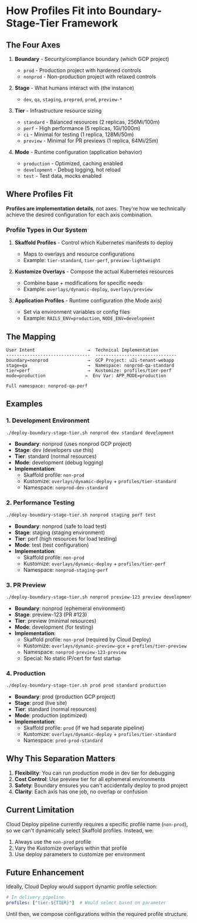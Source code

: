 # How Profiles Fit into Boundary-Stage-Tier Framework

## The Four Axes

1. **Boundary** - Security/compliance boundary (which GCP project)
   - `prod` - Production project with hardened controls
   - `nonprod` - Non-production project with relaxed controls

2. **Stage** - What humans interact with (the instance)
   - `dev`, `qa`, `staging`, `preprod`, `prod`, `preview-*`

3. **Tier** - Infrastructure resource sizing
   - `standard` - Balanced resources (2 replicas, 256Mi/100m)
   - `perf` - High performance (5 replicas, 1Gi/1000m)
   - `ci` - Minimal for testing (1 replica, 128Mi/50m)
   - `preview` - Minimal for PR previews (1 replica, 64Mi/25m)

4. **Mode** - Runtime configuration (application behavior)
   - `production` - Optimized, caching enabled
   - `development` - Debug logging, hot reload
   - `test` - Test data, mocks enabled

## Where Profiles Fit

**Profiles are implementation details**, not axes. They're how we technically achieve the desired configuration for each axis combination.

### Profile Types in Our System

1. **Skaffold Profiles** - Control which Kubernetes manifests to deploy
   - Maps to overlays and resource configurations
   - Example: `tier-standard`, `tier-perf`, `preview-lightweight`

2. **Kustomize Overlays** - Compose the actual Kubernetes resources
   - Combine base + modifications for specific needs
   - Example: `overlays/dynamic-deploy`, `overlays/preview`

3. **Application Profiles** - Runtime configuration (the Mode axis)
   - Set via environment variables or config files
   - Example: `RAILS_ENV=production`, `NODE_ENV=development`

## The Mapping

```
User Intent                    →  Technical Implementation
--------------------------------  -------------------------------
boundary=nonprod               →  GCP Project: u2i-tenant-webapp
stage=qa                       →  Namespace: nonprod-qa-standard
tier=perf                      →  Kustomize: profiles/tier-perf
mode=production               →  Env Var: APP_MODE=production

Full namespace: nonprod-qa-perf
```

## Examples

### 1. Development Environment
```bash
./deploy-boundary-stage-tier.sh nonprod dev standard development
```
- **Boundary**: nonprod (uses nonprod GCP project)
- **Stage**: dev (developers use this)
- **Tier**: standard (normal resources)
- **Mode**: development (debug logging)
- **Implementation**: 
  - Skaffold profile: `non-prod`
  - Kustomize: `overlays/dynamic-deploy` + `profiles/tier-standard`
  - Namespace: `nonprod-dev-standard`

### 2. Performance Testing
```bash
./deploy-boundary-stage-tier.sh nonprod staging perf test
```
- **Boundary**: nonprod (safe to load test)
- **Stage**: staging (staging environment)
- **Tier**: perf (high resources for load testing)
- **Mode**: test (test configuration)
- **Implementation**:
  - Skaffold profile: `non-prod`
  - Kustomize: `overlays/dynamic-deploy` + `profiles/tier-perf`
  - Namespace: `nonprod-staging-perf`

### 3. PR Preview
```bash
./deploy-boundary-stage-tier.sh nonprod preview-123 preview development
```
- **Boundary**: nonprod (ephemeral environment)
- **Stage**: preview-123 (PR #123)
- **Tier**: preview (minimal resources)
- **Mode**: development (for testing)
- **Implementation**:
  - Skaffold profile: `non-prod` (required by Cloud Deploy)
  - Kustomize: `overlays/dynamic-preview-gce` + `profiles/tier-preview`
  - Namespace: `nonprod-preview-123-preview`
  - Special: No static IP/cert for fast startup

### 4. Production
```bash
./deploy-boundary-stage-tier.sh prod prod standard production
```
- **Boundary**: prod (production GCP project)
- **Stage**: prod (live site)
- **Tier**: standard (normal resources)
- **Mode**: production (optimized)
- **Implementation**:
  - Skaffold profile: `prod` (if we had separate pipeline)
  - Kustomize: `overlays/dynamic-deploy` + `profiles/tier-standard`
  - Namespace: `prod-prod-standard`

## Why This Separation Matters

1. **Flexibility**: You can run production mode in dev tier for debugging
2. **Cost Control**: Use preview tier for all ephemeral environments
3. **Safety**: Boundary ensures you can't accidentally deploy to prod project
4. **Clarity**: Each axis has one job, no overlap or confusion

## Current Limitation

Cloud Deploy pipeline currently requires a specific profile name (`non-prod`), so we can't dynamically select Skaffold profiles. Instead, we:
1. Always use the `non-prod` profile
2. Vary the Kustomize overlays within that profile
3. Use deploy parameters to customize per environment

## Future Enhancement

Ideally, Cloud Deploy would support dynamic profile selection:
```yaml
# In delivery pipeline
profiles: ["tier-${TIER}"]  # Would select based on parameter
```

Until then, we compose configurations within the required profile structure.